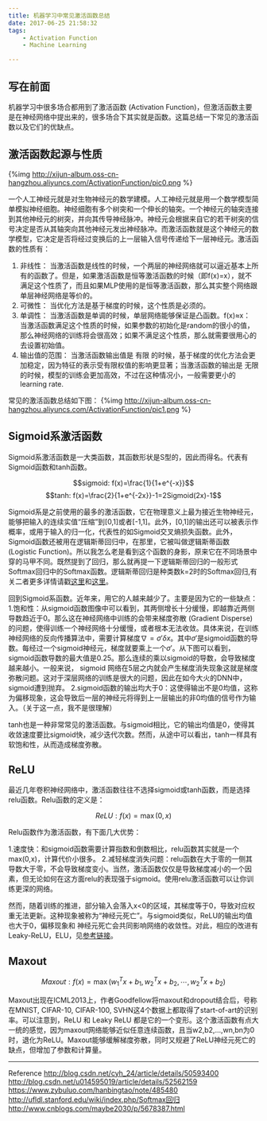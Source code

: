 ```yaml
---
title: 机器学习中常见激活函数总结
date: 2017-06-25 21:58:32
tags: 
    - Activation Function
    - Machine Learning

---
```


## 写在前面

机器学习中很多场合都用到了激活函数 (Activation Function)，但激活函数主要是在神经网络中提出来的，很多场合下其实就是函数。这篇总结一下常见的激活函数以及它们的优缺点。

## 激活函数起源与性质
{%img http://xijun-album.oss-cn-hangzhou.aliyuncs.com/ActivationFunction/pic0.png %}
<!--more-->
一个人工神经元就是对生物神经元的数学建模。人工神经元就是用一个数学模型简单模拟神经细胞。神经细胞有多个树突和一个伸长的轴突。一个神经元的轴突连接到其他神经元的树突，并向其传导神经脉冲。神经元会根据来自它的若干树突的信号决定是否从其轴突向其他神经元发出神经脉冲。而激活函数就是这个神经元的数学模型，它决定是否将经过变换后的上一层输入信号传递给下一层神经元。激活函数的性质有：

1. 非线性： 当激活函数是线性的时候，一个两层的神经网络就可以逼近基本上所有的函数了。但是，如果激活函数是恒等激活函数的时候（即f(x)=x），就不满足这个性质了，而且如果MLP使用的是恒等激活函数，那么其实整个网络跟单层神经网络是等价的。
2. 可微性： 当优化方法是基于梯度的时候，这个性质是必须的。
3. 单调性： 当激活函数是单调的时候，单层网络能够保证是凸函数。f(x)≈x： 当激活函数满足这个性质的时候，如果参数的初始化是random的很小的值，那么神经网络的训练将会很高效；如果不满足这个性质，那么就需要很用心的去设置初始值。
4. 输出值的范围： 当激活函数输出值是 有限 的时候，基于梯度的优化方法会更加稳定，因为特征的表示受有限权值的影响更显著；当激活函数的输出是 无限的时候，模型的训练会更加高效，不过在这种情况小，一般需要更小的learning rate.

常见的激活函数总结如下图：
{%img http://xijun-album.oss-cn-hangzhou.aliyuncs.com/ActivationFunction/pic1.png %}

## Sigmoid系激活函数

Sigmoid系激活函数是一大类函数，其函数形状是S型的，因此而得名。代表有Sigmoid函数和tanh函数。

$$sigmoid: f(x)=\frac{1}{1+e^{-x}}$$
$$tanh: f(x)=\frac{2}{1+e^{-2x}}-1=2Sigmoid(2x)-1$$

Sigmoid系是之前使用的最多的激活函数，它在物理意义上最为接近生物神经元，能够把输入的连续实值“压缩”到[0,1]或者[-1,1]。此外，[0,1]的输出还可以被表示作概率，或用于输入的归一化，代表性的如Sigmoid交叉熵损失函数。此外，Sigmoid函数还被用在逻辑斯蒂回归中，在那里，它被叫做逻辑斯蒂函数 (Logistic Function)。所以我怎么老是看到这个函数的身影，原来它在不同场景中穿的马甲不同。既然提到了回归，那么就再提一下逻辑斯蒂回归的一般形式Softmax回归中的Softmax函数。逻辑斯蒂回归是种类数k=2时的Softmax回归,有关二者更多详情请戳[这里](http://www.cnblogs.com/maybe2030/p/5678387.html)和[这里](http://ufldl.stanford.edu/wiki/index.php/Softmax回归)。

回到Sigmoid系函数。近年来，用它的人越来越少了。主要是因为它的一些缺点：
1.饱和性：从sigmoid函数图像中可以看到，其两侧增长十分缓慢，即越靠近两侧导数趋近于0。那么这在神经网络中训练的会带来梯度弥散 (Gradient Disperse) 的问题，使得训练一个神经网络十分缓慢，或者根本无法收敛。具体来说，在训练神经网络的反向传播算法中，需要计算梯度$\nabla=\sigma'\delta x$。其中$\sigma'$是sigmoid函数的导数。每经过一个sigmoid神经元，梯度就要乘上一个$\sigma'$。从下图可以看到，sigmoid函数导数的最大值是0.25。那么连续的乘以sigmoid的导数，会导致梯度越来越小。一般来说， sigmoid 网络在5层之内就会产生梯度消失现象这就是梯度弥散问题。这对于深层网络的训练是很大的问题，因此在如今大火的DNN中，sigmoid遭到抛弃。
2.sigmoid函数的输出均大于0：这使得输出不是0均值，这称为偏移现象，这会导致后一层的神经元将得到上一层输出的非0均值的信号作为输入。（关于这一点，我不是很理解）

tanh也是一种非常常见的激活函数。与sigmoid相比，它的输出均值是0，使得其收敛速度要比sigmoid快，减少迭代次数。然而，从途中可以看出，tanh一样具有软饱和性，从而造成梯度弥散。

## ReLU

最近几年卷积神经网络中，激活函数往往不选择sigmoid或tanh函数，而是选择relu函数。Relu函数的定义是：

$$ReLU: f(x)=\max(0,x)$$

Relu函数作为激活函数，有下面几大优势：

1.速度快：和sigmoid函数需要计算指数和倒数相比，relu函数其实就是一个max(0,x)，计算代价小很多。
2.减轻梯度消失问题：relu函数在大于零的一侧其导数大于零，不会导致梯度变小。当然，激活函数仅仅是导致梯度减小的一个因素，但无论如何在这方面relu的表现强于sigmoid。使用relu激活函数可以让你训练更深的网络。

然而，随着训练的推进，部分输入会落入x<0的区域，其梯度等于0，导致对应权重无法更新。这种现象被称为“神经元死亡”。与sigmoid类似，ReLU的输出均值也大于0，偏移现象和 神经元死亡会共同影响网络的收敛性。对此，相应的改进有Leaky-ReLU，ELU，见[参考链接](http://blog.csdn.net/u014595019/article/details/52562159)。

## Maxout

$$Maxout: f(x)=\max(w^T_1x+b_1,w^T_2x+b_2,⋯,w^T_2x+b_2)$$

Maxout出现在ICML2013上，作者Goodfellow将maxout和dropout结合后，号称在MNIST, CIFAR-10, CIFAR-100, SVHN这4个数据上都取得了start-of-art的识别率。可以注意到，ReLU 和 Leaky ReLU 都是它的一个变形。这个激活函数有点大一统的感觉，因为maxout网络能够近似任意连续函数，且当w2,b2,…,wn,bn为0时，退化为ReLU。Maxout能够缓解梯度弥散，同时又规避了ReLU神经元死亡的缺点，但增加了参数和计算量。

---
Reference
http://blog.csdn.net/cyh_24/article/details/50593400
http://blog.csdn.net/u014595019/article/details/52562159
https://www.zybuluo.com/hanbingtao/note/485480
http://ufldl.stanford.edu/wiki/index.php/Softmax回归
http://www.cnblogs.com/maybe2030/p/5678387.html